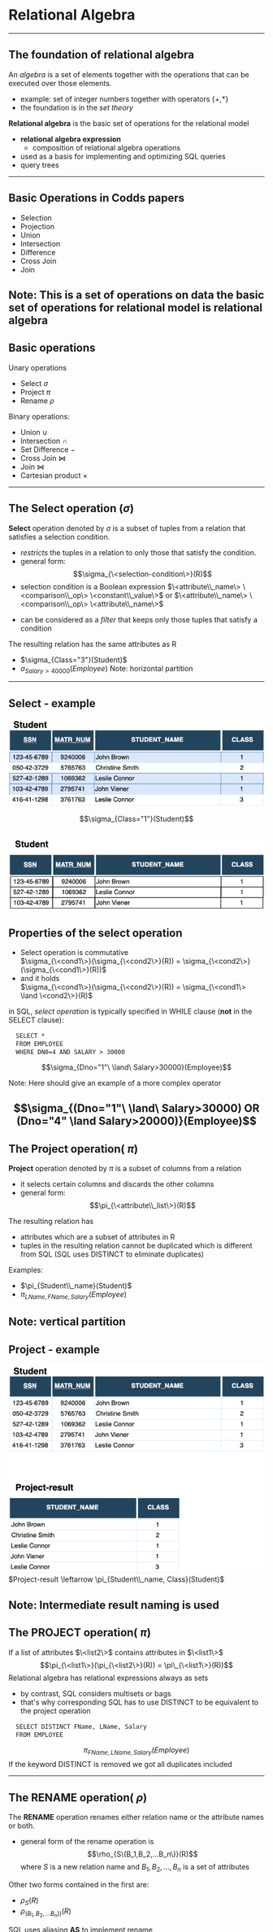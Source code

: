 <div style="height: 120px;"></div>

# Relational Algebra  


---
## The foundation of relational algebra 
An *algebra* is a set of elements together with the operations that can be executed
over those elements. 
- example: set of integer numbers together with operators {+,*}
- the foundation is in the *set theory* 

**Relational algebra** is the basic set of operations for the relational model  
 - **relational algebra expression** 
   * composition of relational algebra operations
 - used as a basis for implementing and optimizing SQL queries
  - query trees


---
## Basic Operations in Codds papers

- Selection 
- Projection
- Union
- Intersection
- Difference
- Cross Join
- Join

Note: This is a set of operations on data
the basic set of operations for relational model is relational algebra
---
## Basic operations 
Unary operations
- Select $\sigma$ 
- Project $\pi$
- Rename $\rho$

Binary operations:
- Union $\cup$
- Intersection $\cap$
- Set Difference $-$
- Cross Join $\bowtie$ 
- Join  $\bowtie$
- Cartesian product $\times$

---
## The Select operation  ($\sigma$)   
**Select** operation denoted by $\sigma$ 
is a subset of tuples from a relation that satisfies a selection condition.
- *restricts* the tuples in a relation to only those that satisfy the condition.
- general form: 
 $$\sigma_{\<selection-condition\>}(R)$$
- selection condition is a Boolean expression 
$\<attribute\\_name\> \<comparison\\_op\> \<constant\\_value\>$ or 
$\<attribute\\_name\> \<comparison\\_op\> \<attribute\\_name\>$
<!-- .element style="font-size: 70%;" -->
- can be considered as a *filter* that keeps only those tuples that satisfy a condition

The resulting relation has the same attributes as R
 - $\sigma_{Class="3"}(Student)$
 - $\sigma_{Salary>40000}(Employee)$
Note: horizontal partition
---
## Select - example
![Select operation](img/relationalalgebra/selection-student.png)

  $$\sigma_{Class="1"}(Student)$$

![Select operation result](img/relationalalgebra/selection-student-result.png)
---
## Properties of the select operation     
- Select operation is commutative   
$\sigma_{\<cond1\>}(\sigma_{\<cond2\>}(R)) = \sigma_{\<cond2\>}(\sigma_{\<cond1\>}(R))$
- and it holds<br/> 
$\sigma_{\<cond1\>}(\sigma_{\<cond2\>}(R)) = \sigma_{\<cond1\> \land \<cond2\>}(R)$

in SQL, *select operation* is typically specified in WHILE clause (**not** in the SELECT clause):
```
  SELECT * 
  FROM EMPLOYEE
  WHERE DN0=4 AND SALARY > 30000 
```
  $$\sigma_{Dno="1"\ \land\ Salary>30000}(Employee)$$
  
Note: Here should give an example of a more complex operator

  $$\sigma_{(Dno="1"\ \land\ Salary>30000) OR (Dno="4" \land Salary>20000)}(Employee)$$
---
## The Project operation( $\pi$)
**Project** operation denoted by $\pi$ 
is a subset of columns from a relation
- it selects certain columns and discards the other columns
- general form: 
$$\pi_{\<attribute\\_list\>}(R)$$

The resulting relation has 
- attributes which are a subset of attributes in R
- tuples in the resulting relation cannot be duplicated
which is different from SQL (SQL uses DISTINCT to eliminate
duplicates)

Examples:
 - $\pi_{Student\\_name}(Student)$
 - $\pi_{LName, FName, Salary}(Employee)$
 


Note: vertical partition
---
## Project - example
![Project operation](img/relationalalgebra/projection-student.png)
$Project-result \leftarrow \pi_{Student\\_name, Class}(Student)$

Note: Intermediate result naming is used
---
## The PROJECT operation( $\pi$)

If a list of attributes $\<list2\>$ contains attributes in  $\<list1\>$ 
$$\pi_{\<list1\>}(\pi_{\<list2\>}(R)) = \pi\_{\<list1\>}(R))$$
Relational algebra has relational expressions always as sets
- by contrast, SQL considers multisets or bags
- that's why corresponding SQL has to use DISTINCT
 to be equivalent to the project operation

```
  SELECT DISTINCT FName, LName, Salary 
  FROM EMPLOYEE
```
$$\pi_{FName,LName,Salary}(Employee)$$
If the keyword DISTINCT is removed we got all duplicates included


---
## The RENAME operation( $\rho$)
The **RENAME** operation renames either relation name or the attribute names or
both. 
- general form of the rename operation is 
$$\rho_{S\(B_1,B_2,...B_n\)}(R)$$
where $S$ is a new relation name and $B_1,B_2,...,B_n$
is a set of attributes

Other two forms contained in the first are:
- $\rho_{S}(R)$
- $\rho_{(B_1,B_2,...B_n))}(R)$

SQL uses aliasing **AS** to implement rename

```
  SELECT S.ssn AS s_ssn, S.matr_num as S.s_matr_num, S.student_name as s_student_name
         S.class AS s_class
  FROM Student AS S
```

---
## The RENAME operation - example
![Rename operation](img/relationalalgebra/rename-student.png)
$\rho_{Student1(s\\_ssn,s\\_matr\\_num,s\\_student\\_name, s\\_class)}(Student(ssn,matr\\_num,student\\_name, class))$
<!-- .element style="font-size: 70%;" -->
---
## The Union operation
The Union operation, denoted by $R \cup Q$ 
$$R \cup Q := \\{r| r\in R \lor r \in Q\\}$$ 
is a relation that includes all 
tuples that are either in R or in S or in both R and S.  

Duplicates are eliminated

![Union operation](img/relationalalgebra/union.png)
---
## Union - example
![Union example](img/relationalalgebra/union1.png)


Two relations $R(A_1,...,A_n)$ and $Q(B_1,...,B_n)$ are union compatible if they 
 - have the same degree $n$ and
 - $dom(A_i) = dom(B_i),\ for\ 1 \leq i \leq n$ 

---
## The Intersection operation
The Intersection operation, denoted by 
$$R \cap Q:= \\{r| r\in R \land r \in Q\\}$$
is a relation that includes all 
tuples that are in both R and S.  
![Intersection operation](img/relationalalgebra/intersection.png)


---
## Intersection - example
![Intersection operation](img/relationalalgebra/intersection1.png)

---
## The Set Difference (Minus) operation
The Set Difference (Minus) of relations $R$ and $Q$, denoted by 
$$R - Q:= \\{r| r\in R \land r \not\in Q\\}$$
is a relation that includes all tuples that are in R but not in Q.  

![Set difference](img/relationalalgebra/difference1.png)
---
## Set Difference - example 
![Set difference](img/relationalalgebra/setdifference.png)

Question: Does it hold in general? <br/>
$|R-S| > |R| - |S|$
Note: Ask what is the cardinality of set difference?
---
## The Cartesian Product (Cross product)
Given relations $R(A_1,A_2,...,A_n)$ and $S(B_1,B_2,...,B_m)$.  
The **Cartesian Product (Cross product)**, denoted by $$R \times S$$ is a relation
$Q(A_1,A_2,...,A_n,B_1,B_2,...,B_m)$ with the degree $n+m$ and has all combinations of each tuple from the 
relation $R$ with all tuples from the relation $S$

Cardinality of the Cartesian product:
$$|R \times S| = |R|\cdot|S|$$ 

---
## Cross product - example
![Set difference](img/relationalalgebra/crossproduct.png)

To extract related tuples cross product is often combined with
the SELECT operation and then it's called **JOIN**

IN SQL - JOIN is implemented by putting two (or more tables)
in the FROM clause without relation condition in the WHERE clause
or by using *cross join*
```
SELECT *
FROM Employee, Dependent
```
```
select *
from employee cross join dependent
```

Note: The importance of cross product together with select operator

---
## The JOIN Operation
Given relations $R(A_1,A_2,...,A_n)$ and $S(B_1,B_2,...,B_m)$.  
The **JOIN Operation**, denoted by $$R \bowtie_{\<join\\_condition\>} S$$ is a relation
$Q(A_1,A_2,...,A_n,B_1,B_2,...,B_n)$ that has $n+m$ attributes and has one tuple for 
each combination of tuples (one from $R$ and one from $S$) whenever 
the combination satisfies the join condition.

A general join condition is
- $\<condition\> AND \<condition\> AND...AND \<condition\>$

$\<condition\>$ is in the form $A\ \theta\ B $ where 
$\theta \in \\{=, \lt, \leq,\gt,\geq, \neq \\}$
- because of this general condition it's called also **THETA_JOIN**

---
## The JOIN operation - example

Formally JOIN can be expressed as a combination of cross product and select
operations:
$$R \bowtie_{\<join\\_condition\>} S =  \sigma _{\<join\\_condition\>} R \times S  $$

![Join operation](img/relationalalgebra/join.png)
$$RESULT \leftarrow R \bowtie_{R.A=S.A} S $$

JOIN doesn't necessarily preserve all of the information in participating tables
---
## Variations of JOIN: EQUIJOIN and NATURAL JOIN
**EQUIJOIN** is a JOIN operation whose conditions has only comparison operator = 

**NATURAL JOIN**, denoted by (*) is an EQUIJOIN operation with removed duplicated attributes
![Natural join operation](img/relationalalgebra/natural-join.png)
$$RESULT \leftarrow R \ast_{R.A=S.A} S $$


---
## Complete Set of Relational algebra operations
Set of the following relational algebra operations is **complete**:
- Selection ($\sigma$)
- Projection ($\pi$)
- Union ($\cup$)
- Rename ($\rho$)
- Set difference ($-$)
- Cartesian product ($\times$)

Any other relational algebra expression can be expressed using previous operations
- example: $R \cap S \equiv (R\cup S) - ((R - S) \cup (S - R)) $
- example: $R \cap S \equiv R - (R - S) $

--- 
## Other Relational algebra operations
Relational algebra operations that doesn't belong
to the set $\\{\sigma, \pi, \cup, \rho, -, \times \\}$
* such as different types of JOINS
* doesn't increase expressive power of relational algebra
* make the language more convenient

---
## OUTER JOIN operations 
Previous join operators match tuples which satisfy the join condition
and are called INNER JOIN
- tuples without a matching or with NULL values are eliminated

OUTER JOIN operations keep all the tuple in left or right relation or in
both of them, regardless of whether or not they match tuples in the 
other relation


---
## The LEFT OUTER JOIN operation
 
![Left outer join](img/relationalalgebra/leftouterjoin.png)

**LEFT OUTER JOIN** keeps every tuple in the left relation and when
there is no matching in the right relation it fills right relation 
attributes with NULL values 

---
## The RIGHT OUTER operations
![Right outer join](img/relationalalgebra/rightouterjoin.png)
**RIGHT OUTER JOIN** keeps every tuple in the right(second) relation and when
there is no matching in the left relation it fills left relation 
attributes with NULL values 

---

## The FULL OUTER JOIN operation
**FULL OUTER JOIN** keeps every tuple in both the left and the right relations and when
no matching is found it fills attributes with NULL values  as needed 

How should full outer join $R\ ⟗_{R.A=S.A}S$ look like?
Fill the last two columns .
![Full outer join](img/relationalalgebra/fullouterjoin.png)

$$R\ ⟗ \ S = (R\ ⟕\ S) ∪ (R\ ⟖\ S)$$

---
## The DIVISION operation 
The **DIVISION operation**, denoted by $\div$ is applied to two relations R(Z),
and S(X) where $X\subset Z$ and gives as a result relation with attributes $Y=Z-X$.
A tuple t is in the result relation if tuples appear in R such  that $t_R[Y]=t$
$$ \forall t_S\in r(S) \implies \exists t_R\in r(R)\  t_R[X] = t_S$$ 

Example: *Retrieve the names of employees who work on all projects that "John Smith" works on.*<br/>
- dealing with *universal quantification* in queries


---
## Division operation example
![Division](img/relationalalgebra/division1.png)

Can be expressed as a sequence of operations:
- $T1 \leftarrow \ \pi_Y(R)$
- $T2 \leftarrow \ \pi_Y((S \times T1) - R)$
- $D \leftarrow \ T1 - T2$

---

## Aggregate functions  
**Aggregate functions** are mathematical aggregate functions on collections 
of values
- COUNT
- SUM
- AVERAGE
- MAXIMUM
- MINIMUM

Common type of aggregate functions operation includes grouping  
attributes and then applies aggregate functions 
$$G\_1,G\_2,...,G\_m\ g\_{f\_1({A\_1}'), f\_2({A\_2}'),\dots,f\_k({A\_k}')}(R)$$
<!-- .element style="font-size: 90%;" -->
- $G\_1,G\_2,...,G\_m\$ grouping attributes
- $f\_1({A\_1}'), f\_2({A\_2}'),\dots,f\_k({A\_k}')$ aggregate functions
 on attributes in R

---
## Aggregate functions - example
Retrieve each department number, the number of employees in the department 
and their average salary
$$\rho(DNo,numEmployees,avgSalary) (_{DNo} g _{COUNT\ ssn,AVERAGE\ salary} (EMPLOYEE))$$
<!-- .element style="font-size: 70%;" -->


![Aggregations](img/relationalalgebra/aggregates.png)


---
## Review questions  
- The Intersection operation can be expressed using other operations?
  Explain how?
- Explain the $\theta$-JOIN operation. Where that name comes from?
- What is the result of NATURAL JOIN over two disjunct relations?
- Explain the cardinality of the cross product of two relations ?
